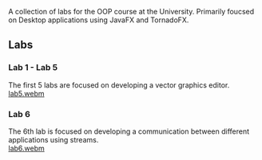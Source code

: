 A collection of labs for the OOP course at the University.
Primarily foucsed on Desktop applications using JavaFX and TornadoFX.

## Labs
### Lab 1 - Lab 5
The first 5 labs are focused on developing a vector graphics editor.  
[lab5.webm](https://github.com/erotourtes/OOP-labs/assets/67370189/215431ec-7539-42de-ab17-09464cc7d8bd)


### Lab 6
The 6th lab is focused on developing a communication between different applications using streams.  
[lab6.webm](https://github.com/erotourtes/OOP-labs/assets/67370189/d5979d3f-8606-4532-ad71-bd51dca1e60b)
